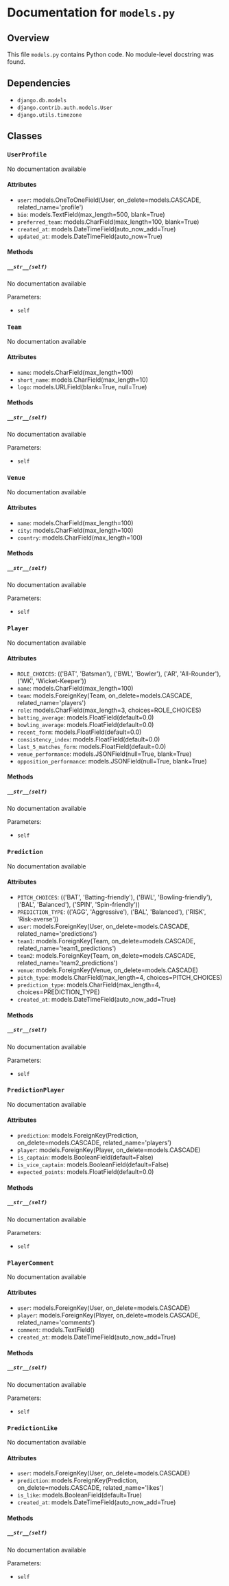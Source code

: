# Documentation for `models.py`

## Overview

This file `models.py` contains Python code. No module-level docstring was found.
## Dependencies

- `django.db.models`
- `django.contrib.auth.models.User`
- `django.utils.timezone`

## Classes

### `UserProfile`

No documentation available

#### Attributes

- `user`: models.OneToOneField(User, on_delete=models.CASCADE, related_name='profile')
- `bio`: models.TextField(max_length=500, blank=True)
- `preferred_team`: models.CharField(max_length=100, blank=True)
- `created_at`: models.DateTimeField(auto_now_add=True)
- `updated_at`: models.DateTimeField(auto_now=True)

#### Methods

##### `__str__(self)`

No documentation available

Parameters:
- `self`

### `Team`

No documentation available

#### Attributes

- `name`: models.CharField(max_length=100)
- `short_name`: models.CharField(max_length=10)
- `logo`: models.URLField(blank=True, null=True)

#### Methods

##### `__str__(self)`

No documentation available

Parameters:
- `self`

### `Venue`

No documentation available

#### Attributes

- `name`: models.CharField(max_length=100)
- `city`: models.CharField(max_length=100)
- `country`: models.CharField(max_length=100)

#### Methods

##### `__str__(self)`

No documentation available

Parameters:
- `self`

### `Player`

No documentation available

#### Attributes

- `ROLE_CHOICES`: (('BAT', 'Batsman'), ('BWL', 'Bowler'), ('AR', 'All-Rounder'), ('WK', 'Wicket-Keeper'))
- `name`: models.CharField(max_length=100)
- `team`: models.ForeignKey(Team, on_delete=models.CASCADE, related_name='players')
- `role`: models.CharField(max_length=3, choices=ROLE_CHOICES)
- `batting_average`: models.FloatField(default=0.0)
- `bowling_average`: models.FloatField(default=0.0)
- `recent_form`: models.FloatField(default=0.0)
- `consistency_index`: models.FloatField(default=0.0)
- `last_5_matches_form`: models.FloatField(default=0.0)
- `venue_performance`: models.JSONField(null=True, blank=True)
- `opposition_performance`: models.JSONField(null=True, blank=True)

#### Methods

##### `__str__(self)`

No documentation available

Parameters:
- `self`

### `Prediction`

No documentation available

#### Attributes

- `PITCH_CHOICES`: (('BAT', 'Batting-friendly'), ('BWL', 'Bowling-friendly'), ('BAL', 'Balanced'), ('SPIN', 'Spin-friendly'))
- `PREDICTION_TYPE`: (('AGG', 'Aggressive'), ('BAL', 'Balanced'), ('RISK', 'Risk-averse'))
- `user`: models.ForeignKey(User, on_delete=models.CASCADE, related_name='predictions')
- `team1`: models.ForeignKey(Team, on_delete=models.CASCADE, related_name='team1_predictions')
- `team2`: models.ForeignKey(Team, on_delete=models.CASCADE, related_name='team2_predictions')
- `venue`: models.ForeignKey(Venue, on_delete=models.CASCADE)
- `pitch_type`: models.CharField(max_length=4, choices=PITCH_CHOICES)
- `prediction_type`: models.CharField(max_length=4, choices=PREDICTION_TYPE)
- `created_at`: models.DateTimeField(auto_now_add=True)

#### Methods

##### `__str__(self)`

No documentation available

Parameters:
- `self`

### `PredictionPlayer`

No documentation available

#### Attributes

- `prediction`: models.ForeignKey(Prediction, on_delete=models.CASCADE, related_name='players')
- `player`: models.ForeignKey(Player, on_delete=models.CASCADE)
- `is_captain`: models.BooleanField(default=False)
- `is_vice_captain`: models.BooleanField(default=False)
- `expected_points`: models.FloatField(default=0.0)

#### Methods

##### `__str__(self)`

No documentation available

Parameters:
- `self`

### `PlayerComment`

No documentation available

#### Attributes

- `user`: models.ForeignKey(User, on_delete=models.CASCADE)
- `player`: models.ForeignKey(Player, on_delete=models.CASCADE, related_name='comments')
- `comment`: models.TextField()
- `created_at`: models.DateTimeField(auto_now_add=True)

#### Methods

##### `__str__(self)`

No documentation available

Parameters:
- `self`

### `PredictionLike`

No documentation available

#### Attributes

- `user`: models.ForeignKey(User, on_delete=models.CASCADE)
- `prediction`: models.ForeignKey(Prediction, on_delete=models.CASCADE, related_name='likes')
- `is_like`: models.BooleanField(default=True)
- `created_at`: models.DateTimeField(auto_now_add=True)

#### Methods

##### `__str__(self)`

No documentation available

Parameters:
- `self`

